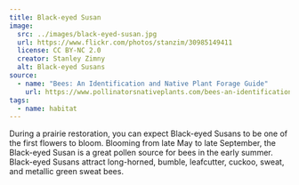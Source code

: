 ```yaml
---
title: Black-eyed Susan
image:
  src: ../images/black-eyed-susan.jpg
  url: https://www.flickr.com/photos/stanzim/30985149411
  license: CC BY-NC 2.0
  creator: Stanley Zimny
  alt: Black-eyed Susans
source:
  - name: "Bees: An Identification and Native Plant Forage Guide"
    url: https://www.pollinatorsnativeplants.com/bees-an-identification-and-native-plant-forage-guide.html
tags:
  - name: habitat
---
```

During a prairie restoration, you can expect Black-eyed Susans to be one of the first flowers to bloom. Blooming from late May to late September, the Black-eyed Susan is a great pollen source for bees in the early summer. Black-eyed Susans attract long-horned, bumble, leafcutter, cuckoo, sweat, and metallic green sweat bees.
